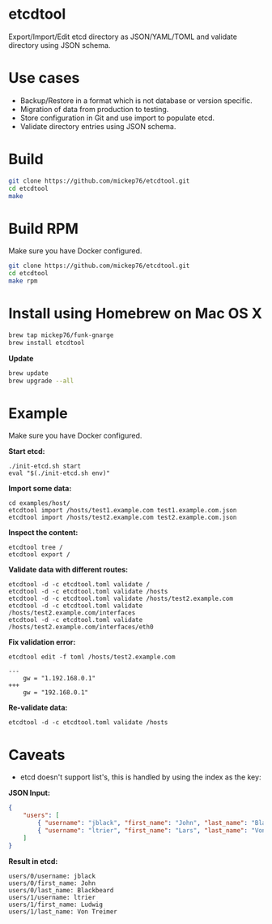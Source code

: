 # etcdtool

Export/Import/Edit etcd directory as JSON/YAML/TOML and validate directory using JSON schema.

# Use cases

- Backup/Restore in a format which is not database or version specific.
- Migration of data from production to testing.
- Store configuration in Git and use import to populate etcd.
- Validate directory entries using JSON schema.

# Build

```bash
git clone https://github.com/mickep76/etcdtool.git
cd etcdtool
make
```

# Build RPM

Make sure you have Docker configured.

```bash
git clone https://github.com/mickep76/etcdtool.git
cd etcdtool
make rpm
```

# Install using Homebrew on Mac OS X

```bash
brew tap mickep76/funk-gnarge
brew install etcdtool
```

**Update**

```bash
brew update
brew upgrade --all
```

# Example

Make sure you have Docker configured.

**Start etcd:**

```
./init-etcd.sh start
eval "$(./init-etcd.sh env)"
```

**Import some data:**

```
cd examples/host/
etcdtool import /hosts/test1.example.com test1.example.com.json
etcdtool import /hosts/test2.example.com test2.example.com.json
```

**Inspect the content:**

```
etcdtool tree /
etcdtool export /
```

**Validate data with different routes:**

```
etcdtool -d -c etcdtool.toml validate /
etcdtool -d -c etcdtool.toml validate /hosts
etcdtool -d -c etcdtool.toml validate /hosts/test2.example.com
etcdtool -d -c etcdtool.toml validate /hosts/test2.example.com/interfaces
etcdtool -d -c etcdtool.toml validate /hosts/test2.example.com/interfaces/eth0
```

**Fix validation error:**

```
etcdtool edit -f toml /hosts/test2.example.com
```

```
---
    gw = "1.192.168.0.1"
+++
    gw = "192.168.0.1"
```

**Re-validate data:**

```
etcdtool -d -c etcdtool.toml validate /hosts
```

# Caveats

- etcd doesn't support list's, this is handled by using the index as the key:

**JSON Input:**

```json
{
    "users": [
        { "username": "jblack", "first_name": "John", "last_name": "Blackbeard" },
        { "username": "ltrier", "first_name": "Lars", "last_name": "Von Trier" }
    ]
}
```

**Result in etcd:**

```
users/0/username: jblack
users/0/first_name: John
users/0/last_name: Blackbeard
users/1/username: ltrier
users/1/first_name: Ludwig
users/1/last_name: Von Treimer
```
